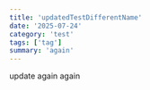 ```yaml
---
title: 'updatedTestDifferentName'
date: '2025-07-24'
category: 'test'
tags: ['tag']
summary: 'again'
---
```


update again again